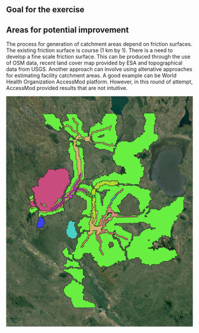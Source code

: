 ## Goal for the exercise

## Areas for potential improvement

The process for generation of catchment areas depend on friction surfaces. The existing friction surface is course (1 km by 1). There is a need to develop a fine scale friction surface. This can be produced through the use of OSM data, recent land cover map provided by ESA and topographical data from USGS. Another approach can involve using altenative approaches for estimating facility catchment areas. A good example can be World Health Organization AccessMod platform. However, in this round of attempt, AccessMod provided results that are not intuitive.

![](graphics/AccessMod.png)
